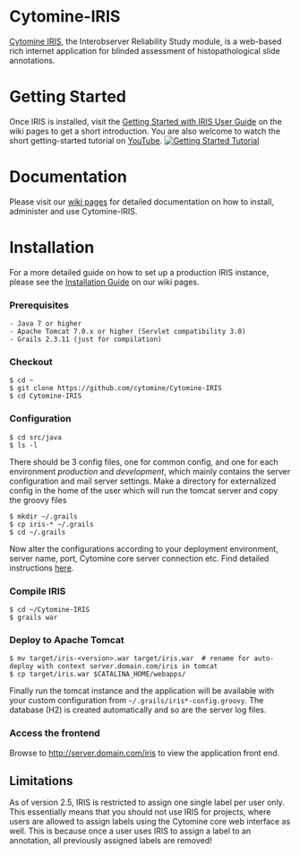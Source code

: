 # Cytomine-IRIS
[Cytomine IRIS](https://github.com/cytomine/Cytomine-IRIS/wiki#functionality-and-purpose), the Interobserver Reliability Study module, is a web-based rich internet application for blinded assessment of histopathological slide annotations. 

# Getting Started
Once IRIS is installed, visit the [Getting Started with IRIS User Guide](https://github.com/cytomine/Cytomine-IRIS/wiki/Getting-Started-with-IRIS) on the wiki pages to get a short introduction. You are also welcome to watch the short getting-started tutorial on [YouTube](https://www.youtube.com/watch?v=S0PhEJmqlmA). 
[![Getting Started Tutorial](http://img.youtube.com/vi/S0PhEJmqlmA/0.jpg)](https://www.youtube.com/watch?v=S0PhEJmqlmA)

# Documentation
Please visit our [wiki pages](https://github.com/cytomine/Cytomine-IRIS/wiki) for detailed documentation on how to install, administer and use Cytomine-IRIS.

# Installation
For a more detailed guide on how to set up a production IRIS instance, please see the [Installation Guide](https://github.com/cytomine/Cytomine-IRIS/wiki/Installation-Guide) on our wiki pages.
### Prerequisites
```
- Java 7 or higher
- Apache Tomcat 7.0.x or higher (Servlet compatibility 3.0)
- Grails 2.3.11 (just for compilation)
```

### Checkout
```
$ cd ~
$ git clone https://github.com/cytomine/Cytomine-IRIS
$ cd Cytomine-IRIS
```

### Configuration
```
$ cd src/java
$ ls -l
```
There should be 3 config files, one for common config, and one for each environment *production* and *development*, which mainly contains the server configuration and mail server settings. 
Make a directory for externalized config in the home of the user which will run the tomcat server and copy the groovy files
```
$ mkdir ~/.grails 
$ cp iris-* ~/.grails 
$ cd ~/.grails
```
Now alter the configurations according to your deployment environment, server name, port, Cytomine core server connection etc. Find detailed instructions [here](https://github.com/cytomine/Cytomine-IRIS/wiki/IRIS-Host-Configuration).

### Compile IRIS
```
$ cd ~/Cytomine-IRIS
$ grails war
```

### Deploy to Apache Tomcat
```
$ mv target/iris-<version>.war target/iris.war  # rename for auto-deploy with context server.domain.com/iris in tomcat
$ cp target/iris.war $CATALINA_HOME/webapps/
```

Finally run the tomcat instance and the application will be available with your custom configuration from `~/.grails/iris*-config.groovy`.
The database (H2) is created automatically and so are the server log files.

### Access the frontend
Browse to http://server.domain.com/iris to view the application front end.

## Limitations
As of version 2.5, IRIS is restricted to assign one single label per user only.
This essentially means that you should not use IRIS for projects, where users are allowed to assign labels using the Cytomine core web interface as well.
This is because once a user uses IRIS to assign a label to an annotation, all previously assigned labels are removed!

